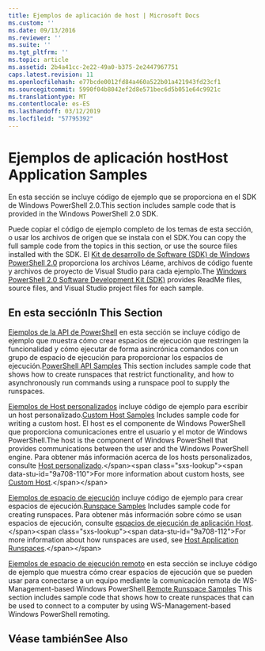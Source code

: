 ```yaml
---
title: Ejemplos de aplicación de host | Microsoft Docs
ms.custom: ''
ms.date: 09/13/2016
ms.reviewer: ''
ms.suite: ''
ms.tgt_pltfrm: ''
ms.topic: article
ms.assetid: 2b4a41cc-2e22-49a0-b375-2e2447967751
caps.latest.revision: 11
ms.openlocfilehash: e77bcde0012fd84a460a522b01a421943fd23cf1
ms.sourcegitcommit: 5990f04b8042ef2d8e571bec6d5b051e64c9921c
ms.translationtype: MT
ms.contentlocale: es-ES
ms.lasthandoff: 03/12/2019
ms.locfileid: "57795392"
---
```

# <a name="host-application-samples"></a><span data-ttu-id="9a708-102">Ejemplos de aplicación host</span><span class="sxs-lookup"><span data-stu-id="9a708-102">Host Application Samples</span></span>

<span data-ttu-id="9a708-103">En esta sección se incluye código de ejemplo que se proporciona en el SDK de Windows PowerShell 2.0.</span><span class="sxs-lookup"><span data-stu-id="9a708-103">This section includes sample code that is provided in the Windows PowerShell 2.0 SDK.</span></span>

 <span data-ttu-id="9a708-104">Puede copiar el código de ejemplo completo de los temas de esta sección, o usar los archivos de origen que se instala con el SDK.</span><span class="sxs-lookup"><span data-stu-id="9a708-104">You can copy the full sample code from the topics in this section, or use the source files installed with the SDK.</span></span> <span data-ttu-id="9a708-105">El [Kit de desarrollo de Software (SDK) de Windows PowerShell 2.0](https://www.microsoft.com/en-us/download/details.aspx?id=2560) proporciona los archivos Léame, archivos de código fuente y archivos de proyecto de Visual Studio para cada ejemplo.</span><span class="sxs-lookup"><span data-stu-id="9a708-105">The [Windows PowerShell 2.0 Software Development Kit (SDK)](https://www.microsoft.com/en-us/download/details.aspx?id=2560) provides ReadMe files, source files, and Visual Studio project files for each sample.</span></span>

## <a name="in-this-section"></a><span data-ttu-id="9a708-106">En esta sección</span><span class="sxs-lookup"><span data-stu-id="9a708-106">In This Section</span></span>

 <span data-ttu-id="9a708-107">[Ejemplos de la API de PowerShell](./windows-powershell-api-samples.md) en esta sección se incluye código de ejemplo que muestra cómo crear espacios de ejecución que restringen la funcionalidad y cómo ejecutar de forma asincrónica comandos con un grupo de espacio de ejecución para proporcionar los espacios de ejecución.</span><span class="sxs-lookup"><span data-stu-id="9a708-107">[PowerShell API Samples](./windows-powershell-api-samples.md) This section includes sample code that shows how to create runspaces that restrict functionality, and how to asynchronously run commands using a runspace pool to supply the runspaces.</span></span>

 <span data-ttu-id="9a708-108">[Ejemplos de Host personalizados](./custom-host-samples.md) incluye código de ejemplo para escribir un host personalizado.</span><span class="sxs-lookup"><span data-stu-id="9a708-108">[Custom Host Samples](./custom-host-samples.md) Includes sample code for writing a custom host.</span></span> <span data-ttu-id="9a708-109">El host es el componente de Windows PowerShell que proporciona comunicaciones entre el usuario y el motor de Windows PowerShell.</span><span class="sxs-lookup"><span data-stu-id="9a708-109">The host is the component of Windows PowerShell that provides communications between the user and the Windows PowerShell engine.</span></span> <span data-ttu-id="9a708-110">Para obtener más información acerca de los hosts personalizados, consulte [Host personalizado](https://msdn.microsoft.com/en-us/library/ee706563(v=vs.85).aspx).</span><span class="sxs-lookup"><span data-stu-id="9a708-110">For more information about custom hosts, see [Custom Host](https://msdn.microsoft.com/en-us/library/ee706563(v=vs.85).aspx).</span></span>

 <span data-ttu-id="9a708-111">[Ejemplos de espacio de ejecución](./runspace-samples.md) incluye código de ejemplo para crear espacios de ejecución.</span><span class="sxs-lookup"><span data-stu-id="9a708-111">[Runspace Samples](./runspace-samples.md) Includes sample code for creating runspaces.</span></span> <span data-ttu-id="9a708-112">Para obtener más información sobre cómo se usan espacios de ejecución, consulte [espacios de ejecución de aplicación Host](https://msdn.microsoft.com/en-us/library/ee706563(v=vs.85).aspx).</span><span class="sxs-lookup"><span data-stu-id="9a708-112">For more information about how runspaces are used, see [Host Application Runspaces](https://msdn.microsoft.com/en-us/library/ee706563(v=vs.85).aspx).</span></span>

 <span data-ttu-id="9a708-113">[Ejemplos de espacio de ejecución remoto](./remote-runspace-samples.md) en esta sección se incluye código de ejemplo que muestra cómo crear espacios de ejecución que se pueden usar para conectarse a un equipo mediante la comunicación remota de WS-Management-based Windows PowerShell.</span><span class="sxs-lookup"><span data-stu-id="9a708-113">[Remote Runspace Samples](./remote-runspace-samples.md) This section includes sample code that shows how to create runspaces that can be used to connect to a computer by using WS-Management-based Windows PowerShell remoting.</span></span>

## <a name="see-also"></a><span data-ttu-id="9a708-114">Véase también</span><span class="sxs-lookup"><span data-stu-id="9a708-114">See Also</span></span>
